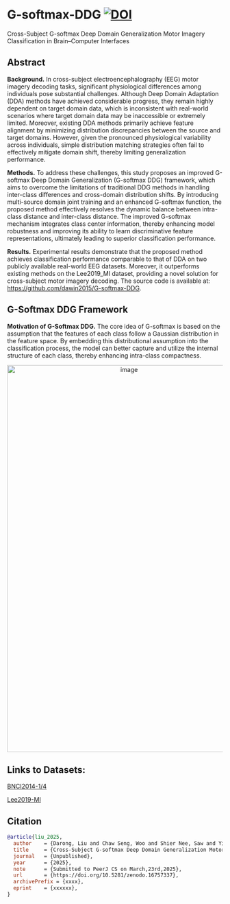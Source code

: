 # G-softmax-DDG [![DOI](https://zenodo.org/badge/949723818.svg)](https://doi.org/10.5281/zenodo.16757337)

Cross-Subject G-softmax Deep Domain Generalization Motor Imagery Classification in Brain–Computer Interfaces

## Abstract
**Background.** In cross-subject electroencephalography (EEG) motor imagery decoding tasks, significant physiological differences among individuals pose substantial challenges. Although Deep Domain Adaptation (DDA) methods have achieved considerable progress, they remain highly dependent on target domain data, which is inconsistent with real-world scenarios where target domain data may be inaccessible or extremely limited. Moreover, existing DDA methods primarily achieve feature alignment by minimizing distribution discrepancies between the source and target domains. However, given the pronounced physiological variability across individuals, simple distribution matching strategies often fail to effectively mitigate domain shift, thereby limiting generalization performance. 

**Methods.** To address these challenges, this study proposes an improved G-softmax Deep Domain Generalization (G-softmax DDG) framework, which aims to overcome the limitations of traditional DDG methods in handling inter-class differences and cross-domain distribution shifts. By introducing multi-source domain joint training and an enhanced G-softmax function, the proposed method effectively resolves the dynamic balance between intra-class distance and inter-class distance. The improved G-softmax mechanism integrates class center information, thereby enhancing model robustness and improving its ability to learn discriminative feature representations, ultimately leading to superior classification performance. 

**Results.** Experimental results demonstrate that the proposed method achieves classification performance comparable to that of DDA on two publicly available real-world EEG datasets. Moreover, it outperforms existing methods on the Lee2019_MI dataset, providing a novel solution for cross-subject motor imagery decoding. The source code is available at: https://github.com/dawin2015/G-softmax-DDG.

## G-Softmax DDG Framework
**Motivation of G-Softmax DDG.** The core idea of G-softmax is based on the assumption that the features of each class follow a Gaussian distribution in the feature space. By embedding this distributional assumption into the classification process, the model can better capture and utilize the internal structure of each class, thereby enhancing intra-class compactness.
<p align="center">
  <img width="554" height="902" alt="image" src="https://github.com/user-attachments/assets/57efe967-74df-4200-bed7-95d86cf47cd4" />
</p>

## Links to Datasets:
[BNCI2014-1/4](http://bnci-horizon-2020.eu/database/data-sets)

[Lee2019-MI](http://gigadb.org/dataset/100542)

## Citation
```bibtex
@article{liu_2025,
  author    = {Darong, Liu and Chaw Seng, Woo and Shier Nee, Saw and Yiqing He},
  title     = {Cross-Subject G-softmax Deep Domain Generalization Motor Imagery Classification in Brain–Computer Interfaces},
  journal   = {Unpublished},
  year      = {2025},
  note      = {Submitted to PeerJ CS on March,23rd,2025},
  url       = {https://doi.org/10.5281/zenodo.16757337},
  archivePrefix = {xxxx},
  eprint    = {xxxxxx},
}
```
